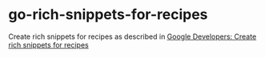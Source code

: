 # go-rich-snippets-for-recipes
Create rich snippets for recipes as described in [Google Developers: Create rich snippets for recipes](https://developers.google.com/structured-data/rich-snippets/recipes)

